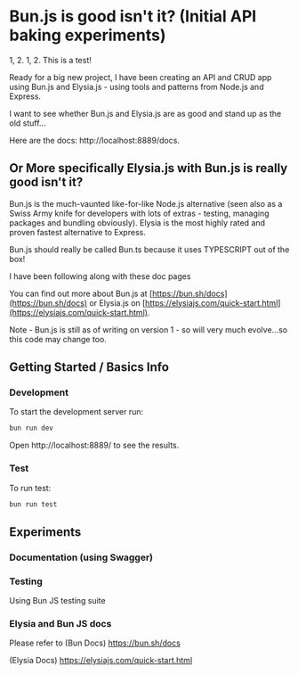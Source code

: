 # Bun.js is good isn't it? (Initial API baking experiments)

1, 2. 1, 2. This is a test!

Ready for a big new project, I have been creating an API and CRUD app using Bun.js and Elysia.js - using tools and patterns from Node.js and Express.

I want to see whether Bun.js and Elysia.js are as good and stand up as the old stuff...

Here are the docs: http://localhost:8889/docs.

## Or More specifically Elysia.js with Bun.js is really good isn't it?

Bun.js is the much-vaunted like-for-like Node.js alternative (seen also as a Swiss Army knife for developers with lots of extras - testing, managing packages and bundling obviously). Elysia is the most highly rated and proven fastest alternative to Express.

Bun.js should really be called Bun.ts because it uses TYPESCRIPT out of the box!

I have been following along with these doc pages

You can find out more about Bun.js at [https://bun.sh/docs](https://bun.sh/docs) or Elysia.js on [https://elysiajs.com/quick-start.html](https://elysiajs.com/quick-start.html).

Note - Bun.js is still as of writing on version 1 - so will very much evolve...so this code may change too.

## Getting Started / Basics Info

### Development

To start the development server run:

```bash
bun run dev
```

Open http://localhost:8889/ to see the results.

### Test

To run test:

```bash
bun run test
```

## Experiments

### Documentation (using Swagger)

### Testing

Using Bun JS testing suite

### Elysia and Bun JS docs

Please refer to (Bun Docs) https://bun.sh/docs

(Elysia Docs) https://elysiajs.com/quick-start.html

<!---

## Objectives (Personal)

- handlers and context - body, query, params, store, set . status / headers / redirect
-cron
- explore bun testing
- use html
- using sqlite db (using Drizzle ORM later)
- use typescript
- use env variables
- use routers / controllers
- understand the context handler - res req
- understand guards / hooks
- understand middleware, hooks, auths
- OnResponse, OnError
- Streams / Blobs
- file io API / generate txt - make some ascii art - https://www.npmjs.com/package/figlet / https://devhints.io/figlet
- Websockets
- use swagger
- use CORS
- use logger
- use Helmet

Done:


# Learningz (Personal)

- '' - a second apostrophe let's you keep an apostrophe in JSON body for sqlite
- updating autoincrement to 666 is hard


--->
